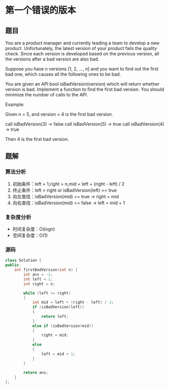 #  第一个错误的版本
## 题目
You are a product manager and currently leading a team to develop a new product. Unfortunately, the latest version of your product fails the quality check. Since each version is developed based on the previous version, all the versions after a bad version are also bad.

Suppose you have n versions [1, 2, ..., n] and you want to find out the first bad one, which causes all the following ones to be bad.

You are given an API bool isBadVersion(version) which will return whether version is bad. Implement a function to find the first bad version. You should minimize the number of calls to the API.

Example:

Given n = 5, and version = 4 is the first bad version.

call isBadVersion(3) -> false
call isBadVersion(5) -> true
call isBadVersion(4) -> true

Then 4 is the first bad version. 

## 题解
### 算法分析
1. 初始条件：left = 1,right = n,mid = left + (right - left) / 2
2. 终止条件：left > right or isBadVersion(left) == true
3. 向左查找：isBadVersion(mid) == true -> right = mid
4. 向右查找：isBadVersion(mid) == false -> left = mid + 1
### 复杂度分析
+ 时间复杂度：O(logn)
+ 空间复杂度：O(1)
### 源码
```C++ []
class Solution {
public:
    int firstBadVersion(int n) {
        int ans = -1;
        int left = 1;
        int right = n;

        while (left <= right)
        {
            int mid = left + (right - left) / 2;
            if (isBadVersion(left))
            {
                return left;
            }
            else if (isBadVersion(mid))
            {
                right = mid;
            }
            else
            {
                left = mid + 1;
            }            
        }
        
        return ans;
    }
};